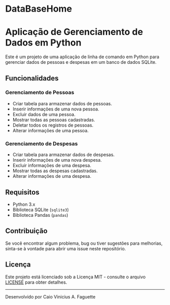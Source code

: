 # DataBaseHome

# Aplicação de Gerenciamento de Dados em Python

Este é um projeto de uma aplicação de linha de comando em Python para gerenciar dados de pessoas e despesas em um banco de dados SQLite.

## Funcionalidades

### Gerenciamento de Pessoas

- Criar tabela para armazenar dados de pessoas.
- Inserir informações de uma nova pessoa.
- Excluir dados de uma pessoa.
- Mostrar todas as pessoas cadastradas.
- Deletar todos os registros de pessoas.
- Alterar informações de uma pessoa.

### Gerenciamento de Despesas

- Criar tabela para armazenar dados de despesas.
- Inserir informações de uma nova despesa.
- Excluir informações de uma despesa.
- Mostrar todas as despesas cadastradas.
- Alterar informações de uma despesa.

## Requisitos

- Python 3.x
- Biblioteca SQLite (`sqlite3`)
- Biblioteca Pandas (`pandas`)

## Contribuição

Se você encontrar algum problema, bug ou tiver sugestões para melhorias, sinta-se à vontade para abrir uma issue neste repositório.

## Licença

Este projeto está licenciado sob a Licença MIT - consulte o arquivo [LICENSE](LICENSE) para obter detalhes.

---
Desenvolvido por Caio Vinicius A. Faguette
